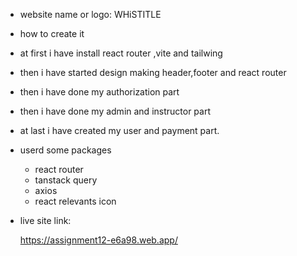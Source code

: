 * website name or logo: WHiSTITLE
*  how to create it 
  * at first i have install react router ,vite and tailwing
  * then i have started design making header,footer and react router
  * then i have done my authorization part
  * then i have done my admin and instructor part 
  * at last i have created my user and payment part.
* userd some packages 
   * react router
   * tanstack query
   * axios
   * react relevants icon
* live site link:
   
   https://assignment12-e6a98.web.app/